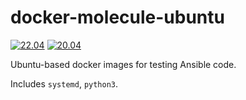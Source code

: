 # docker-molecule-ubuntu

[![22.04](https://github.com/agoloncser/docker-molecule-ubuntu/actions/workflows/kaniko.yml/badge.svg?branch=22.04)](https://github.com/agoloncser/docker-molecule-ubuntu/actions/workflows/kaniko.yml)
[![20.04](https://github.com/agoloncser/docker-molecule-ubuntu/actions/workflows/kaniko.yml/badge.svg?branch=20.04)](https://github.com/agoloncser/docker-molecule-ubuntu/actions/workflows/kaniko.yml)


Ubuntu-based docker images for testing Ansible code.

Includes `systemd`, `python3`.
